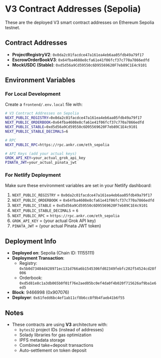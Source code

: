 # V3 Contract Addresses (Sepolia)

These are the deployed V3 smart contract addresses on Ethereum Sepolia testnet.

## Contract Addresses

- **ProjectRegistryV2**: `0x0da2c01facdce47a161ea4eb6aa05fdb49a79f17`
- **EscrowOrderBookV3**: `0x64fba4608e8cfa61e41f06fcf37c770a7866edfd`
- **MockUSDC (Stable)**: `0xd5d56a9Cd59550c6D95569620F7eb89C1E4c9101`

## Environment Variables

### For Local Development

Create a `frontend/.env.local` file with:

```bash
# V3 Contract Addresses on Sepolia
NEXT_PUBLIC_REGISTRY=0x0da2c01facdce47a161ea4eb6aa05fdb49a79f17
NEXT_PUBLIC_ORDERBOOK=0x64fba4608e8cfa61e41f06fcf37c770a7866edfd
NEXT_PUBLIC_STABLE=0xd5d56a9Cd59550c6D95569620F7eb89C1E4c9101
NEXT_PUBLIC_STABLE_DECIMALS=6

# RPC
NEXT_PUBLIC_RPC=https://rpc.ankr.com/eth_sepolia

# API Keys (add your actual keys)
GROK_API_KEY=your_actual_grok_api_key
PINATA_JWT=your_actual_pinata_jwt
```

### For Netlify Deployment

Make sure these environment variables are set in your Netlify dashboard:

1. `NEXT_PUBLIC_REGISTRY` = `0x0da2c01facdce47a161ea4eb6aa05fdb49a79f17`
2. `NEXT_PUBLIC_ORDERBOOK` = `0x64fba4608e8cfa61e41f06fcf37c770a7866edfd`
3. `NEXT_PUBLIC_STABLE` = `0xd5d56a9Cd59550c6D95569620F7eb89C1E4c9101`
4. `NEXT_PUBLIC_STABLE_DECIMALS` = `6`
5. `NEXT_PUBLIC_RPC` = `https://rpc.ankr.com/eth_sepolia`
6. `GROK_API_KEY` = (your actual Grok API key)
7. `PINATA_JWT` = (your actual Pinata JWT token)

## Deployment Info

- **Deployed on**: Sepolia (Chain ID: 11155111)
- **Deployment Transaction**:
  - Registry: `0x5b0d73484d428971ec131d766a6b1545306fd02349febfc202f54524cd28f006`
  - Orderbook: `0xd5d81e8c1a3db065b0f01f76e2aed05bc0ef4da0f4b020f715626af9ba1e6ed5`
- **Block**: 9466998 (0x907076)
- **Deployer**: `0x61fedd6bc4ef1ab11cf8b6cc8f9b4faeb41b6f55`

## Notes

- These contracts are using **V3** architecture with:
  - `bytes32` project IDs (instead of addresses)
  - Solady libraries for gas optimization
  - IPFS metadata storage
  - Combined take+deposit transactions
  - Auto-settlement on token deposit


